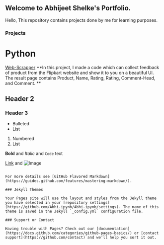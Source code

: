 ## Welcome to Abhijeet Shelke's Portfolio.

Hello, This repository contains projects done by me for learning purposes.

### Projects

# Python
[Web-Scrapper](https://github.com/Abhi-ipynb/Web-Scrapper)
**In this project, I made a code which can collect feedback of product from the Flipkart website and show it to you on a beautiful UI. The result page contains Product, Name, Rating, Rating,  Comment-Head, and Comment. **
## Header 2
### Header 3

- Bulleted
- List

1. Numbered
2. List

**Bold** and _Italic_ and `Code` text

[Link](url) and ![Image](src)
```

For more details see [GitHub Flavored Markdown](https://guides.github.com/features/mastering-markdown/).

### Jekyll Themes

Your Pages site will use the layout and styles from the Jekyll theme you have selected in your [repository settings](https://github.com/Abhi-ipynb/Abhi-ipynb/settings). The name of this theme is saved in the Jekyll `_config.yml` configuration file.

### Support or Contact

Having trouble with Pages? Check out our [documentation](https://docs.github.com/categories/github-pages-basics/) or [contact support](https://github.com/contact) and we’ll help you sort it out.
